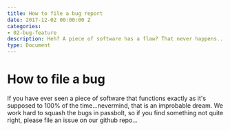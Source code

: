 ```yaml
---
title: How to file a bug report
date: 2017-12-02 00:00:00 Z
categories:
- 02-bug-feature
description: Heh? A piece of software has a flaw? That never happens...
type: Document
---
```


# How to file a bug

If you have ever seen a piece of software that functions exactly as it's supposed to 100% of the time...nevermind, that is an improbable dream. We work hard to squash the bugs in passbolt, so if you find something not quite right, please file an issue on our github repo...